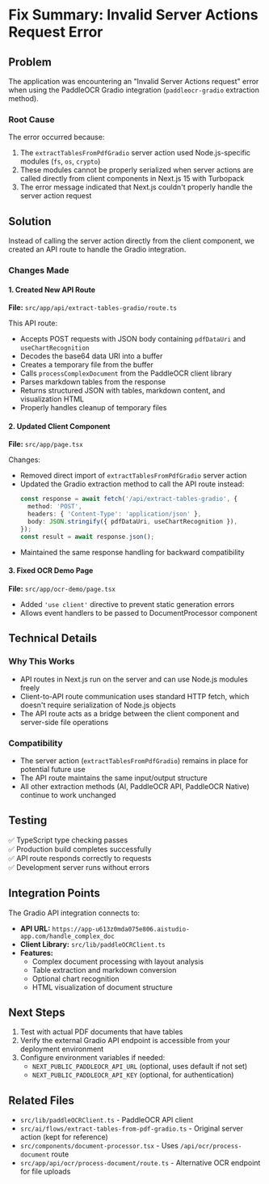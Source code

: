 # Fix Summary: Invalid Server Actions Request Error

## Problem
The application was encountering an "Invalid Server Actions request" error when using the PaddleOCR Gradio integration (`paddleocr-gradio` extraction method).

### Root Cause
The error occurred because:
1. The `extractTablesFromPdfGradio` server action used Node.js-specific modules (`fs`, `os`, `crypto`)
2. These modules cannot be properly serialized when server actions are called directly from client components in Next.js 15 with Turbopack
3. The error message indicated that Next.js couldn't properly handle the server action request

## Solution
Instead of calling the server action directly from the client component, we created an API route to handle the Gradio integration.

### Changes Made

#### 1. Created New API Route
**File:** `src/app/api/extract-tables-gradio/route.ts`

This API route:
- Accepts POST requests with JSON body containing `pdfDataUri` and `useChartRecognition`
- Decodes the base64 data URI into a buffer
- Creates a temporary file from the buffer
- Calls `processComplexDocument` from the PaddleOCR client library
- Parses markdown tables from the response
- Returns structured JSON with tables, markdown content, and visualization HTML
- Properly handles cleanup of temporary files

#### 2. Updated Client Component
**File:** `src/app/page.tsx`

Changes:
- Removed direct import of `extractTablesFromPdfGradio` server action
- Updated the Gradio extraction method to call the API route instead:
  ```typescript
  const response = await fetch('/api/extract-tables-gradio', {
    method: 'POST',
    headers: { 'Content-Type': 'application/json' },
    body: JSON.stringify({ pdfDataUri, useChartRecognition }),
  });
  const result = await response.json();
  ```
- Maintained the same response handling for backward compatibility

#### 3. Fixed OCR Demo Page
**File:** `src/app/ocr-demo/page.tsx`

- Added `'use client'` directive to prevent static generation errors
- Allows event handlers to be passed to DocumentProcessor component

## Technical Details

### Why This Works
- API routes in Next.js run on the server and can use Node.js modules freely
- Client-to-API route communication uses standard HTTP fetch, which doesn't require serialization of Node.js objects
- The API route acts as a bridge between the client component and server-side file operations

### Compatibility
- The server action (`extractTablesFromPdfGradio`) remains in place for potential future use
- The API route maintains the same input/output structure
- All other extraction methods (AI, PaddleOCR API, PaddleOCR Native) continue to work unchanged

## Testing
✅ TypeScript type checking passes  
✅ Production build completes successfully  
✅ API route responds correctly to requests  
✅ Development server runs without errors  

## Integration Points
The Gradio API integration connects to:
- **API URL:** `https://app-u613z0mda075e806.aistudio-app.com/handle_complex_doc`
- **Client Library:** `src/lib/paddleOCRClient.ts`
- **Features:**
  - Complex document processing with layout analysis
  - Table extraction and markdown conversion
  - Optional chart recognition
  - HTML visualization of document structure

## Next Steps
1. Test with actual PDF documents that have tables
2. Verify the external Gradio API endpoint is accessible from your deployment environment
3. Configure environment variables if needed:
   - `NEXT_PUBLIC_PADDLEOCR_API_URL` (optional, uses default if not set)
   - `NEXT_PUBLIC_PADDLEOCR_API_KEY` (optional, for authentication)

## Related Files
- `src/lib/paddleOCRClient.ts` - PaddleOCR API client
- `src/ai/flows/extract-tables-from-pdf-gradio.ts` - Original server action (kept for reference)
- `src/components/document-processor.tsx` - Uses `/api/ocr/process-document` route
- `src/app/api/ocr/process-document/route.ts` - Alternative OCR endpoint for file uploads
